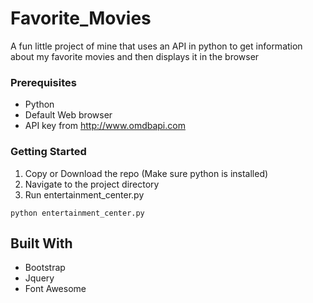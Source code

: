 # Favorite_Movies
A fun little project of mine that uses an API in python to get information about my
favorite movies and then displays it in the browser

### Prerequisites
* Python
* Default Web browser
* API key from http://www.omdbapi.com

### Getting Started
1. Copy or Download the repo (Make sure python is installed)
2. Navigate to the project directory
3. Run entertainment_center.py

```
python entertainment_center.py

```
## Built With
* Bootstrap
* Jquery
* Font Awesome
